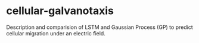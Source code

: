 # cellular-galvanotaxis
Description and comparision of LSTM and Gaussian Process (GP) to predict cellular migration under an electric field.
